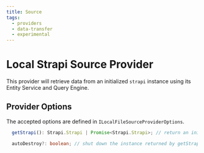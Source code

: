 ```yaml
---
title: Source
tags:
  - providers
  - data-transfer
  - experimental
---
```


# Local Strapi Source Provider

This provider will retrieve data from an initialized `strapi` instance using its Entity Service and Query Engine.

## Provider Options

The accepted options are defined in `ILocalFileSourceProviderOptions`.

```typescript
  getStrapi(): Strapi.Strapi | Promise<Strapi.Strapi>; // return an initialized instance of Strapi

  autoDestroy?: boolean; // shut down the instance returned by getStrapi() at the end of the transfer
```
